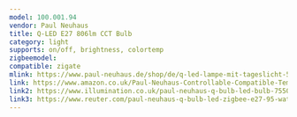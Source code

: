 ```yaml
---
model: 100.001.94
vendor: Paul Neuhaus 
title: Q-LED E27 806lm CCT Bulb
category: light
supports: on/off, brightness, colortemp
zigbeemodel: 
compatible: zigate
mlink: https://www.paul-neuhaus.de/shop/de/q-led-lampe-mit-tageslicht-5000k-bis-warmwei-100-001-94.html
link: https://www.amazon.co.uk/Paul-Neuhaus-Controllable-Compatible-Temperature/dp/B07XNX11XY
link2: https://www.illumination.co.uk/paul-neuhaus-q-bulb-led-bulb-7550.html
link3: https://www.reuter.com/paul-neuhaus-q-bulb-led-zigbee-e27-95-watt-a737275.php
---
```

